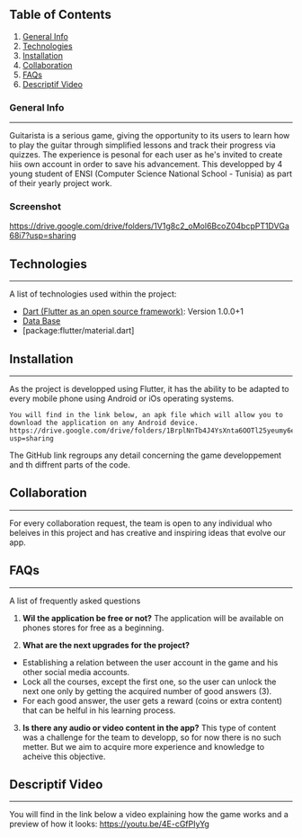 ## Table of Contents
1. [General Info](#general-info)
2. [Technologies](#technologies)
3. [Installation](#installation)
4. [Collaboration](#collaboration)
5. [FAQs](#faqs)
6. [Descriptif Video](#video)
### General Info
***
Guitarista is a serious game, giving the opportunity to its users to learn how to play the guitar through simplified lessons and track their progress via quizzes.
The experience is pesonal for each user as he's invited to create hiis own account in order to save his advancement.
This developped by 4 young student of ENSI (Computer Science National School - Tunisia) as part of their yearly project work.  
 
### Screenshot
https://drive.google.com/drive/folders/1V1g8c2_oMol6BcoZ04bcpPT1DVGa68i7?usp=sharing

## Technologies
***
A list of technologies used within the project:
* [Dart (Flutter as an open source framework)](https://https://flutter.dev): Version 1.0.0+1 
* [Data Base](https://firebase.google.com)
* [package:flutter/material.dart]

## Installation
***
As the project is developped using Flutter, it has the ability to be adapted to every mobile phone using Android or iOs operating systems.
```
You will find in the link below, an apk file which will allow you to download the application on any Android device.
https://drive.google.com/drive/folders/1BrplNnTb4J4YsXnta6OOTl25yeumy6eJ?usp=sharing
```
The GitHub link regroups any detail concerning the game developpement and th diffrent parts of the code.

## Collaboration
***
For every collaboration request, the team is open to any individual who beleives in this project and has creative and inspiring ideas that evolve our app.
 
## FAQs
***
A list of frequently asked questions
1. **Wil the application be free or not?**
The application will be available on phones stores for free as a beginning.

2. **What are the next upgrades for the project?** 

* Establishing a relation between the user account in the game and his other social media accounts.
* Lock all the courses, except the first one, so the user can unlock the next one only by getting the acquired number of good answers (3).
* For each good answer, the user gets a reward (coins or extra content) that can be helful in his learning process.

3. **Is there any audio or video content in the app?**
This type of content was a challenge for the team to developp, so for now there is no such metter. But we aim to acquire more experience and knowledge to acheive this objective.

## Descriptif Video
***
You will find in the link below a video explaining how the game works and a preview of how it looks:
https://youtu.be/4E-cGfPIyYg
